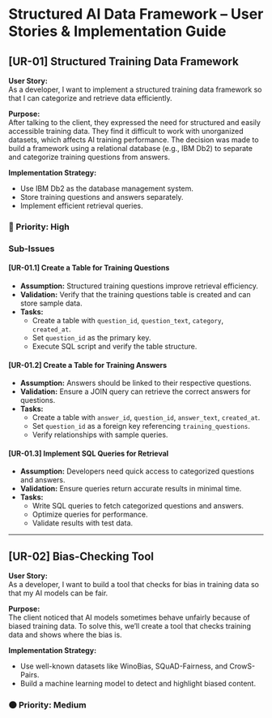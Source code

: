 # Structured AI Data Framework – User Stories & Implementation Guide

## [UR-01] Structured Training Data Framework

**User Story:**  
As a developer, I want to implement a structured training data framework so that I can categorize and retrieve data efficiently.

**Purpose:**  
After talking to the client, they expressed the need for structured and easily accessible training data. They find it difficult to work with unorganized datasets, which affects AI training performance. The decision was made to build a framework using a relational database (e.g., IBM Db2) to separate and categorize training questions from answers.

**Implementation Strategy:**
- Use IBM Db2 as the database management system.
- Store training questions and answers separately.
- Implement efficient retrieval queries.

### 🔴 Priority: High

### Sub-Issues

#### [UR-01.1] Create a Table for Training Questions
- **Assumption:** Structured training questions improve retrieval efficiency.
- **Validation:** Verify that the training questions table is created and can store sample data.
- **Tasks:**
  - Create a table with `question_id`, `question_text`, `category`, `created_at`.
  - Set `question_id` as the primary key.
  - Execute SQL script and verify the table structure.

#### [UR-01.2] Create a Table for Training Answers
- **Assumption:** Answers should be linked to their respective questions.
- **Validation:** Ensure a JOIN query can retrieve the correct answers for questions.
- **Tasks:**
  - Create a table with `answer_id`, `question_id`, `answer_text`, `created_at`.
  - Set `question_id` as a foreign key referencing `training_questions`.
  - Verify relationships with sample queries.

#### [UR-01.3] Implement SQL Queries for Retrieval
- **Assumption:** Developers need quick access to categorized questions and answers.
- **Validation:** Ensure queries return accurate results in minimal time.
- **Tasks:**
  - Write SQL queries to fetch categorized questions and answers.
  - Optimize queries for performance.
  - Validate results with test data.

---

## [UR-02] Bias-Checking Tool

**User Story:**  
As a developer, I want to build a tool that checks for bias in training data so that my AI models can be fair.

**Purpose:**  
The client noticed that AI models sometimes behave unfairly because of biased training data. To solve this, we’ll create a tool that checks training data and shows where the bias is.

**Implementation Strategy:**
- Use well-known datasets like WinoBias, SQuAD-Fairness, and CrowS-Pairs.
- Build a machine learning model to detect and highlight biased content.

### 🟠 Priority: Medium

